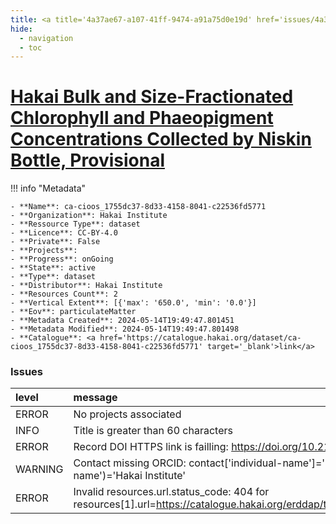 ```yaml
---
title: <a title='4a37ae67-a107-41ff-9474-a91a75d0e19d' href='issues/4a37ae67-a107-41ff-9474-a91a75d0e19d/' target='_blank'>Hakai Bulk and Size-Fractionated Chlorophyll and Phaeopigment Concentrations Collected by Niskin Bottle, Provisional</a>
hide:
  - navigation
  - toc
---
```


# <a title='4a37ae67-a107-41ff-9474-a91a75d0e19d' href='issues/4a37ae67-a107-41ff-9474-a91a75d0e19d/' target='_blank'>Hakai Bulk and Size-Fractionated Chlorophyll and Phaeopigment Concentrations Collected by Niskin Bottle, Provisional</a>

<div id='map'></div>

!!! info "Metadata"
    
    - **Name**: ca-cioos_1755dc37-8d33-4158-8041-c22536fd5771 
    - **Organization**: Hakai Institute 
    - **Ressource Type**: dataset 
    - **Licence**: CC-BY-4.0 
    - **Private**: False 
    - **Projects**:  
    - **Progress**: onGoing 
    - **State**: active 
    - **Type**: dataset 
    - **Distributor**: Hakai Institute 
    - **Resources Count**: 2 
    - **Vertical Extent**: [{'max': '650.0', 'min': '0.0'}] 
    - **Eov**: particulateMatter 
    - **Metadata Created**: 2024-05-14T19:49:47.801451 
    - **Metadata Modified**: 2024-05-14T19:49:47.801498 
    - **Catalogue**: <a href='https://catalogue.hakai.org/dataset/ca-cioos_1755dc37-8d33-4158-8041-c22536fd5771' target='_blank'>link</a> 

### Issues

| level   | message                                                                                                                                        |
|:--------|:-----------------------------------------------------------------------------------------------------------------------------------------------|
| ERROR   | No projects associated                                                                                                                         |
| INFO    | Title is greater than 60 characters                                                                                                            |
| ERROR   | Record DOI HTTPS link is failling: https://doi.org/10.21966/90h6-b497 status_code=404                                                          |
| WARNING | Contact missing ORCID: contact['individual-name']='Fedje, Bryn' contact.get('organisation-name')='Hakai Institute'                             |
| ERROR   | Invalid resources.url.status_code: 404 for resources[1].url=https://catalogue.hakai.org/erddap/tabledap/HakaiChlorophyllSampleProvisional.html |

<script>
   document.addEventListener("DOMContentLoaded", function() {
    var map = L.map('map').setView([51.505, -125.09], 5);
    L.tileLayer('https://tile.openstreetmap.org/{z}/{x}/{y}.png', {
        maxZoom: 19,
        attribution: '&copy; <a href="http://www.openstreetmap.org/copyright">OpenStreetMap</a>'
    }).addTo(map);
    var geojsonFeature = {
        "type": "Feature",
        "properties": {
            "name" : "<a title='4a37ae67-a107-41ff-9474-a91a75d0e19d' href='issues/4a37ae67-a107-41ff-9474-a91a75d0e19d/' target='_blank'>Hakai Bulk and Size-Fractionated Chlorophyll and Phaeopigment Concentrations Collected by Niskin Bottle, Provisional</a>"
        },
        "geometry": {'type': 'Polygon', 'coordinates': [[[-128.5, 52.27], [-127.4, 52.21], [-127.2, 51.66], [-125.6, 51.13], [-124.8, 50.96], [-124.1, 50.43], [-124.7, 49.98], [-124.9, 49.8], [-126.7, 50.45], [-128.1, 51.37], [-128.4, 51.69], [-128.5, 52.27]]]}
    }
    L.geoJSON(geojsonFeature).addTo(map);
   })
</script>